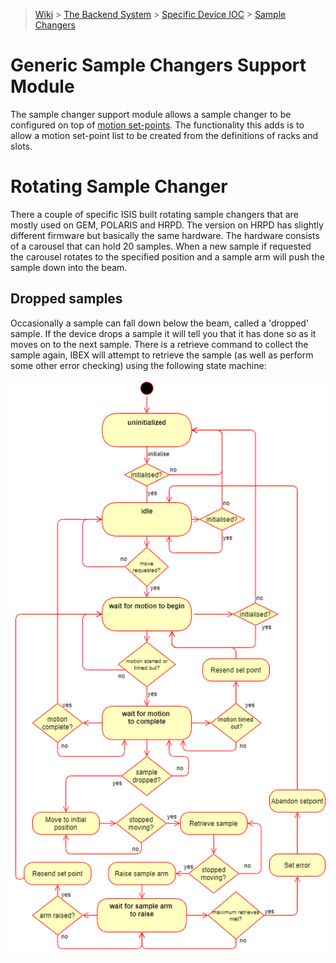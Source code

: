 > [Wiki](Home) > [The Backend System](The-Backend-System) > [Specific Device IOC](Specific-Device-IOC) > [Sample Changers](Sample-Changers)

# Generic Sample Changers Support Module

The sample changer support module allows a sample changer to be configured on top of [motion set-points](Motion-Set-points). The functionality this adds is to allow a motion set-point list to be created from the definitions of racks and slots.

# Rotating Sample Changer

There a couple of specific ISIS built rotating sample changers that are mostly used on GEM, POLARIS and HRPD. The version on HRPD has slightly different firmware but basically the same hardware. The hardware consists of a carousel that can hold 20 samples. When a new sample if requested the carousel rotates to the specified position and a sample arm will push the sample down into the beam.

## Dropped samples

Occasionally a sample can fall down below the beam, called a 'dropped' sample. If the device drops a sample it will tell you that it has done so as it moves on to the next sample. There is a retrieve command to collect the sample again, IBEX will attempt to retrieve the sample (as well as perform some other error checking) using the following state machine:

![state machine](images/Rotating_sample_changer.png)